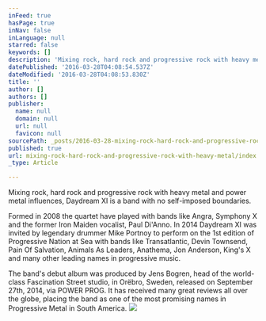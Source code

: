 ```yaml
---
inFeed: true
hasPage: true
inNav: false
inLanguage: null
starred: false
keywords: []
description: 'Mixing rock, hard rock and progressive rock with heavy metal and power metal influences, Daydream XI is a band with no self-imposed boundaries.'
datePublished: '2016-03-28T04:08:54.537Z'
dateModified: '2016-03-28T04:08:53.830Z'
title: ''
author: []
authors: []
publisher:
  name: null
  domain: null
  url: null
  favicon: null
sourcePath: _posts/2016-03-28-mixing-rock-hard-rock-and-progressive-rock-with-heavy-metal.md
published: true
url: mixing-rock-hard-rock-and-progressive-rock-with-heavy-metal/index.html
_type: Article

---
```

Mixing rock, hard rock and progressive rock with heavy metal and power metal influences, Daydream XI is a band with no self-imposed boundaries.

Formed in 2008 the quartet have played with bands like Angra, Symphony X and the former Iron Maiden vocalist, Paul Di'Anno. In 2014 Daydream XI was invited by legendary drummer Mike Portnoy to perform on the 1st edition of Progressive Nation at Sea with bands like Transatlantic, Devin Townsend, Pain Of Salvation, Animals As Leaders, Anathema, Jon Anderson, King's X and many other leading names in progressive music.

The band's debut album was produced by Jens Bogren, head of the world-class Fascination Street studio, in Orëbro, Sweden, released on September 27th, 2014, via POWER PROG. It has received many great reviews all over the globe, placing the band as one of the most promising names in Progressive Metal in South America.
![](https://the-grid-user-content.s3-us-west-2.amazonaws.com/5c349607-d320-4a84-abc5-e66b5108ac52.jpg)